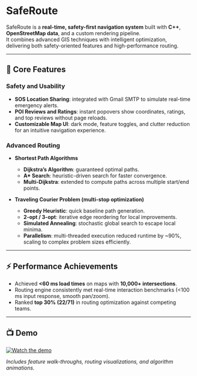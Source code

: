 # SafeRoute

SafeRoute is a **real-time, safety-first navigation system** built with **C++**, **OpenStreetMap data**, and a custom rendering pipeline.  
It combines advanced GIS techniques with intelligent optimization, delivering both safety-oriented features and high-performance routing.

---

## 🔑 Core Features

### Safety and Usability
- **SOS Location Sharing**: integrated with Gmail SMTP to simulate real-time emergency alerts.  
- **POI Reviews and Ratings**: instant popovers show coordinates, ratings, and top reviews without page reloads.  
- **Customizable Map UI**: dark mode, feature toggles, and clutter reduction for an intuitive navigation experience.  

### Advanced Routing
- **Shortest Path Algorithms**
  - **Dijkstra’s Algorithm**: guaranteed optimal paths.  
  - **A\* Search**: heuristic-driven search for faster convergence.  
  - **Multi-Dijkstra**: extended to compute paths across multiple start/end points.  

- **Traveling Courier Problem (multi-stop optimization)**
  - **Greedy Heuristic**: quick baseline path generation.  
  - **2-opt / 3-opt**: iterative edge reordering for local improvements.  
  - **Simulated Annealing**: stochastic global search to escape local minima.  
  - **Parallelism**: multi-threaded execution reduced runtime by ~90%, scaling to complex problem sizes efficiently.  

---

## ⚡ Performance Achievements
- Achieved **<60 ms load times** on maps with **10,000+ intersections**.  
- Routing engine consistently met real-time interaction benchmarks (<100 ms input response, smooth pan/zoom).  
- Ranked **top 30% (22/71)** in routing optimization against competing teams.  

---
## 📺 Demo

[![Watch the demo](./demo.gif)](./SafeRoute%20Slideshow%20Presentation.mp4)

*Includes feature walk-throughs, routing visualizations, and algorithm animations.*
